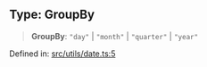 
## Type: GroupBy

> **GroupBy**: `"day"` \| `"month"` \| `"quarter"` \| `"year"`

Defined in: [src/utils/date.ts:5](https://github.com/centrifuge/sdk/blob/fb803645c34c4d8e009e46398bb7c2e3dad2d94f/src/utils/date.ts#L5)
